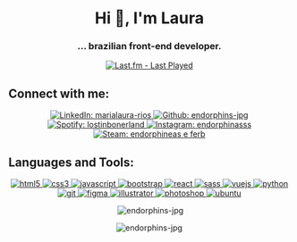 <h1 align="center">Hi 👋, I'm Laura</h1>
<h3 align="center">... brazilian front-end developer.</h3>

<p align="center">
    <a href="https://www.last.fm/pt/user/Sawyer-T" target="_blank">
        <img src="https://badges.lastfm.workers.dev/last-played?user=Sawyer-T" alt="Last.fm - Last Played"/>
    </a>
</p>

<h2 align="left">Connect with me:</h2>
<p align="center">
    <a href="https://linkedin.com/in/marialaura-rios" target="_blank">
        <img src="https://img.shields.io/badge/LinkedIn-0077B5?style=for-the-badge&logo=linkedin&logoColor=white" alt="LinkedIn: marialaura-rios"/>
    </a>
    <a href="https://github.com/endorphins-jpg" target="_blank">
        <img src="https://img.shields.io/badge/GitHub-100000?style=for-the-badge&logo=github&logoColor=white" alt="Github: endorphins-jpg"/>
    </a>
    <a href="https://open.spotify.com/user/lostinbonerland" target="_blank">
        <img src="https://img.shields.io/badge/Spotify-1ED760?&style=for-the-badge&logo=spotify&logoColor=white" alt="Spotify: lostinbonerland"/>
    </a>
    <a href="https://www.instagram.com/endorphinasss/" target="_blank">
        <img src="https://img.shields.io/badge/Instagram-E4405F?style=for-the-badge&logo=instagram&logoColor=white" alt="Instagram: endorphinasss"/>
    </a>
    <a href="https://steamcommunity.com/id/endorphineas_e_ferb/" target="_blank">
        <img src="https://img.shields.io/badge/Steam-000000?style=for-the-badge&logo=steam&logoColor=white" alt="Steam: endorphineas e ferb"/>
    </a>
</p>

<h2 align="left">Languages and Tools:</h2>
<p align="center">
    <a href="https://www.w3.org/html/" target="_blank">
        <img src="https://img.shields.io/badge/HTML5-E34F26?style=for-the-badge&logo=html5&logoColor=white" alt="html5"/>
    </a>
    <a href="https://www.w3schools.com/css/" target="_blank">
        <img src="https://img.shields.io/badge/CSS3-1572B6?style=for-the-badge&logo=css3&logoColor=white" alt="css3"/>
    </a> 
    <a href="https://developer.mozilla.org/en-US/docs/Web/JavaScript" target="_blank">
        <img src="https://img.shields.io/badge/JavaScript-323330?style=for-the-badge&logo=javascript&logoColor=F7DF1E" alt="javascript"/>
    </a>
    <a href="https://getbootstrap.com" target="_blank">
        <img src="https://img.shields.io/badge/Bootstrap-563D7C?style=for-the-badge&logo=bootstrap&logoColor=white" alt="bootstrap"/>
    </a>
    <a href="https://reactjs.org/" target="_blank">
        <img src="https://img.shields.io/badge/React-20232A?style=for-the-badge&logo=react&logoColor=61DAFB" alt="react"/>
    </a>
    <a href="https://sass-lang.com" target="_blank">
        <img src="https://img.shields.io/badge/Sass-CC6699?style=for-the-badge&logo=sass&logoColor=white" alt="sass"/>
    </a>
    <a href="https://vuejs.org/" target="_blank">
        <img src="https://img.shields.io/badge/Vue.js-35495E?style=for-the-badge&logo=vuedotjs&logoColor=4FC08D" alt="vuejs"/>
    </a>
    <a href="https://www.python.org" target="_blank">
        <img src="https://img.shields.io/badge/Python-3776AB?style=for-the-badge&logo=python&logoColor=white" alt="python"/>
    </a>
    <a href="https://git-scm.com/" target="_blank">
        <img src="https://img.shields.io/badge/Git-F05032?style=for-the-badge&logo=git&logoColor=white" alt="git"/>
    </a>
    <a href="https://www.figma.com/" target="_blank">
        <img src="https://img.shields.io/badge/Figma-F24E1E?style=for-the-badge&logo=figma&logoColor=white" alt="figma"/>
    </a> 
    <a href="https://www.adobe.com/in/products/illustrator.html" target="_blank">
        <img src="https://img.shields.io/badge/Adobe%20Illustrator-FF9A00?style=for-the-badge&logo=adobe%20illustrator&logoColor=white" alt="illustrator"/>
    </a>
    <a href="https://www.photoshop.com/en" target="_blank">
        <img src="https://img.shields.io/badge/Adobe%20Photoshop-31A8FF?style=for-the-badge&logo=Adobe%20Photoshop&logoColor=black" alt="photoshop"/>
    </a>
    <a href="https://ubuntu.com/" target="_blank">
        <img src="https://img.shields.io/badge/Ubuntu-E95420?style=for-the-badge&logo=ubuntu&logoColor=white" alt="ubuntu"/>
    </a>
</p>
    
<div align="center">
    <p>&nbsp;<img src="https://github-readme-stats.vercel.app/api?username=endorphins-jpg&show_icons=true&theme=dracula&locale=en" alt="endorphins-jpg"/></p>
    <p><img src="https://github-readme-stats.vercel.app/api/top-langs?username=endorphins-jpg&show_icons=true&theme=dracula&locale=en&layout=compact" alt="endorphins-jpg"/></p>
</div>
